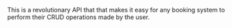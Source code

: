 This is a revolutionary API that that makes it easy for any booking system to perform their CRUD operations made by the user.
